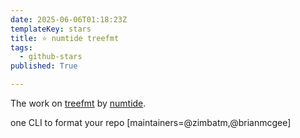 ```yaml
---
date: 2025-06-06T01:18:23Z
templateKey: stars
title: ⭐ numtide treefmt
tags:
  - github-stars
published: True

---
```


The work on [treefmt](https://github.com/numtide/treefmt) by [numtide](https://github.com/numtide).

one CLI to format your repo [maintainers=@zimbatm,@brianmcgee]
